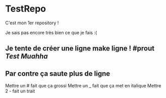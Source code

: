 TestRepo
========

C'est mon 1er repository !

Je sais pas encore très bien ce que je fais :(

Je tente de créer une ligne
make ligne !
#prout
_Test_
*Muahha*
--
Par contre ça saute plus de ligne
--
Mettre un # fait que ça grossi
Mettre un _ fait que ça met en italique
Mettre 2 - fait un trait
